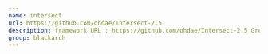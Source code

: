 ```yaml
---
name: intersect
url: https://github.com/ohdae/Intersect-2.5
description: framework URL : https://github.com/ohdae/Intersect-2.5 Groups : blackarch blackarch-automation
group: blackarch
---
```


